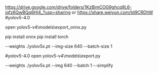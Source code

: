 https://drive.google.com/drive/folders/1KzBjmCOG9ghcq9L6-iqfz6QwBQq6Hl4_?usp=sharing or https://share.weiyun.com/td9CRDhW
#yolov5-4.0

open yolov5-v4\models\export_onnx.py

pip install onnx
pip install torch

--weights ./yolov5x.pt --img-size 640 --batch-size 1


#yolov5-4.0
open yolov5-v4\models\export.py

--weights ./yolov5x.pt --img 640 --batch 1 --simplify